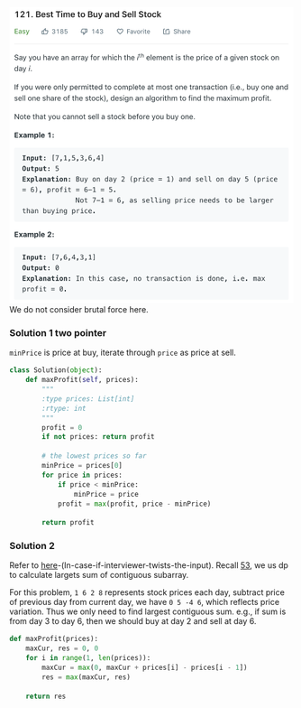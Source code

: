 ![](../images/121.png)
We do not consider brutal force here.
### Solution 1 two pointer
`minPrice` is price at buy, iterate through `price` as price at sell. 
```python
class Solution(object):
    def maxProfit(self, prices):
        """
        :type prices: List[int]
        :rtype: int
        """
        profit = 0
        if not prices: return profit

        # the lowest prices so far
        minPrice = prices[0]
        for price in prices:
            if price < minPrice:
                minPrice = price
            profit = max(profit, price - minPrice)

        return profit
```
### Solution 2
Refer to [here](https://leetcode.com/problems/best-time-to-buy-and-sell-stock/discuss/39038/Kadane's-Algorithm-Since-no-one-has-mentioned-about-this-so-far-%3A)-(In-case-if-interviewer-twists-the-input). Recall [53](53.md), we us dp to calculate largets sum of contiguous subarray.

For this problem, `1 6 2 8` represents stock prices each day, subtract price of previous day from current day, we have `0 5 -4 6`, which reflects price variation. Thus we only need to find largest contiguous sum. e.g., if sum is from day 3 to day 6, then we should buy at day 2 and sell at day 6.
```python
def maxProfit(prices):
    maxCur, res = 0, 0
    for i in range(1, len(prices)):
        maxCur = max(0, maxCur + prices[i] - prices[i - 1])
        res = max(maxCur, res)

    return res
```